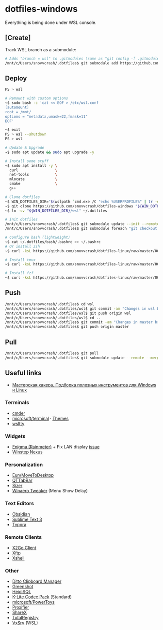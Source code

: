 dotfiles-windows
==========

Everything is being done under WSL console.

## [Create]

Track WSL branch as a submodule:

```bash
# Adds "branch = wsl" to .gitmodules (same as "git config -f .gitmodules submodule.wsl.branch wsl")
/mnt/c/Users/snovvcrash/.dotfiles$ git submodule add https://github.com/snovvcrash/dotfiles-linux wsl
```

## Deploy

```bash
PS > wsl

# Remount with custom options
~$ sudo bash -c 'cat << EOF > /etc/wsl.conf
[automount]
root = /mnt/
options = "metadata,umask=22,fmask=11"
EOF'

~$ exit
PS > wsl --shutdown
PS > wsl

# Update & Upgrade
~$ sudo apt update && sudo apt upgrade -y

# Install some stuff
~$ sudo apt install -y \
  curl                 \
  net-tools            \
  mlocate              \
  cmake                \
  g++

# Clone dotfiles
~$ WIN_DOTFILES_DIR="$(wslpath `cmd.exe /C "echo %USERPROFILE%" | tr -d "\r"`)/.dotfiles"
~$ git clone https://github.com/snovvcrash/dotfiles-windows "${WIN_DOTFILES_DIR}"
~$ ln -sv "${WIN_DOTFILES_DIR}/wsl" ~/.dotfiles

# Init dotfiles
/mnt/c/Users/snovvcrash/.dotfiles$ git submodule update --init --remote
/mnt/c/Users/snovvcrash/.dotfiles$ git submodule foreach "git checkout $(git config -f $toplevel/.gitmodules submodule.$name.branch || echo master)"

# Configure bash (lightweight)
~$ cat ~/.dotfiles/bash/.bashrc >> ~/.bashrc
# Or install zsh
~$ curl -ksL https://github.com/snovvcrash/dotfiles-linux/raw/master/00-autoconfig/zsh.sh | bash

# Install tmux
~$ curl -ksL https://github.com/snovvcrash/dotfiles-linux/raw/master/00-autoconfig/tmux.sh | bash

# Install fzf
~$ curl -ksL https://github.com/snovvcrash/dotfiles-linux/raw/master/00-autoconfig/fzf.sh | bash
```

## Push

```bash
/mnt/c/Users/snovvcrash/.dotfiles$ cd wsl
/mnt/c/Users/snovvcrash/.dotfiles/wsl$ git commit -am "Changes in wsl branch of dotfiles-linux"
/mnt/c/Users/snovvcrash/.dotfiles/wsl$ git push origin wsl
/mnt/c/Users/snovvcrash/.dotfiles/wsl$ cd ..
/mnt/c/Users/snovvcrash/.dotfiles$ git commit -am "Changes in master branch of dotfiles-windows"
/mnt/c/Users/snovvcrash/.dotfiles$ git push origin master
```

## Pull

```bash
/mnt/c/Users/snovvcrash/.dotfiles$ git pull
/mnt/c/Users/snovvcrash/.dotfiles$ git submodule update --remote --merge
```

## Useful links

* [Мастерская хакера. Подборка полезных инструментов для Windows и Linux](https://xakep.ru/2021/11/15/hacker-tools-windows-linux/)

### Terminals

* [cmder](https://cmder.net/)
* [microsoft/terminal](https://github.com/microsoft/terminal) · [Themes](https://windowsterminalthemes.dev/)
* [wsltty](https://github.com/mintty/wsltty/releases)

### Widgets

* [Enigma (Rainmeter)](https://github.com/Kaelri/Enigma) + Fix LAN display [issue](https://github.com/Kaelri/Enigma/issues/73)
* [Winstep Nexus](https://www.winstep.net/nexus.asp)

### Personalization

* [Eun/MoveToDesktop](https://github.com/Eun/MoveToDesktop)
* [QTTabBar](https://rsload.net/soft/desktop/14180-qttabbar.html)
* [Sizer](http://www.brianapps.net/sizer4/)
* [Winaero Tweaker](https://winaero.com/download.php?view.1796) (Menu Show Delay)

### Text Editors

* [Obsidian](https://obsidian.md/)
* [Sublime Text 3](https://www.sublimetext.com/3)
* [Typora](https://typora.io/)

### Remote Clients

* [X2Go Client](https://wiki.x2go.org/doku.php/doc:installation:x2goclient)
* [Xftp](https://www.netsarang.com/ru/xftp/)
* [Xshell](https://www.netsarang.com/ru/xshell/)

### Other

* [Ditto Clipboard Manager](https://ditto-cp.sourceforge.io/)
* [Greenshot](https://getgreenshot.org/downloads/)
* [HeidiSQL](https://www.heidisql.com/download.php)
* [K-Lite Codec Pack](https://codecguide.com/download_kl.htm) (Standard)
* [microsoft/PowerToys](https://github.com/microsoft/PowerToys/releases/)
* [Proxifier](https://www.proxifier.com/download/)
* [ShareX](https://getsharex.com/)
* [TotalRegistry](https://github.com/zodiacon/TotalRegistry/releases)
* [VxSrv](https://github.com/ArcticaProject/vcxsrv/releases) (WSL)
